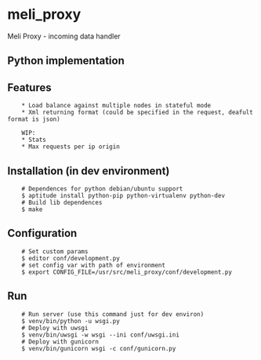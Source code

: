 meli_proxy
===
Meli Proxy - incoming data handler

Python implementation
---

Features
----
        * Load balance against multiple nodes in stateful mode
        * Xml returning format (could be specified in the request, deafult format is json)

        WIP:
        * Stats
        * Max requests per ip origin


Installation (in dev environment)
----
        # Dependences for python debian/ubuntu support
        $ aptitude install python-pip python-virtualenv python-dev
        # Build lib dependences
        $ make

Configuration
----

        # Set custom params
        $ editor conf/development.py
        # set config var with path of environment
        $ export CONFIG_FILE=/usr/src/meli_proxy/conf/development.py

Run
----
        # Run server (use this command just for dev environ)
        $ venv/bin/python -u wsgi.py
        # Deploy with uwsgi
        $ venv/bin/uwsgi -w wsgi --ini conf/uwsgi.ini
        # Deploy with gunicorn
        $ venv/bin/gunicorn wsgi -c conf/gunicorn.py
